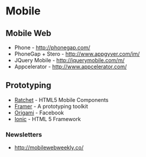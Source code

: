 # Mobile



## Mobile Web
* Phone - http://phonegap.com/
* PhoneGap + Stero - http://www.appgyver.com/im/
* JQuery Mobile - http://jquerymobile.com/m/
* Appcelerator - http://www.appcelerator.com/

## Prototyping
* [Ratchet](http://goratchet.com/) - HTML5 Mobile Components
* [Framer](http://framerjs.com/) - A prototyping toolkit
* [Origami](http://facebook.github.io/origami/) - Facebook
* [Ionic](http://ionicframework.com/) - HTML 5 Framework


### Newsletters
* http://mobilewebweekly.co/
